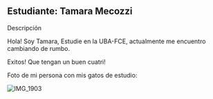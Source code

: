 


## Estudiante: Tamara Mecozzi

Descripción  

Hola! Soy Tamara, Estudie en la UBA-FCE, actualmente me encuentro cambiando de rumbo.

Exitos! Que tengan un buen cuatri!

Foto de mi persona con mis gatos de estudio:

![IMG_1903](https://github.com/algo1unsam/presentaciontp0-Mecozzi/assets/117954620/3edd3992-5b20-4bb4-9a51-5ba3769fb16a)


